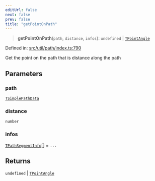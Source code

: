 ```yaml
---
editUrl: false
next: false
prev: false
title: "getPointOnPath"
---
```


> **getPointOnPath**(`path`, `distance`, `infos`): `undefined` \| [`TPointAngle`](/api/type-aliases/tpointangle/)

Defined in: [src/util/path/index.ts:790](https://github.com/fabricjs/fabric.js/blob/8748628df7e9de00ba77413bfc3ad9e9fe9d4f30/src/util/path/index.ts#L790)

Get the point on the path that is distance along the path

## Parameters

### path

[`TSimplePathData`](/api/type-aliases/tsimplepathdata/)

### distance

`number`

### infos

[`TPathSegmentInfo`](/api/type-aliases/tpathsegmentinfo/)[] = `...`

## Returns

`undefined` \| [`TPointAngle`](/api/type-aliases/tpointangle/)
